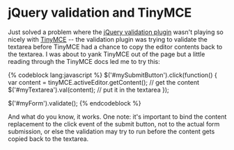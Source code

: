 # jQuery validation and TinyMCE

Just solved a problem where the <a href="http://docs.jquery.com/Plugins/Validation">jQuery validation plugin</a> wasn't playing so nicely with <a href="http://wiki.moxiecode.com/index.php/TinyMCE:Index">TinyMCE</a> -- the validation plugin was trying to validate the textarea before TinyMCE had a chance to copy the editor contents back to the textarea. I was about to yank TinyMCE out of the page but a little reading through the TinyMCE docs led me to try this:

{% codeblock lang:javascript %}
$('#mySubmitButton').click(function() {
    var content = tinyMCE.activeEditor.getContent(); // get the content
    $('#myTextarea').val(content); // put it in the textarea
});

$('#myForm').validate();
{% endcodeblock %}

And what do you know, it works. One note: it's important to bind the content replacement to the click event of the submit button, not to the actual form submission, or else the validation may try to run before the content gets copied back to the textarea.
